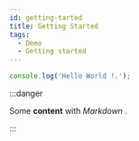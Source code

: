 ```yaml
---
id: getting-tarted
title: Getting Started
tags:
  - Demo
  - Getting started
---
```



```js
console.log('Hello World !.');
```
:::danger

Some **content** with _Markdown_ .

:::